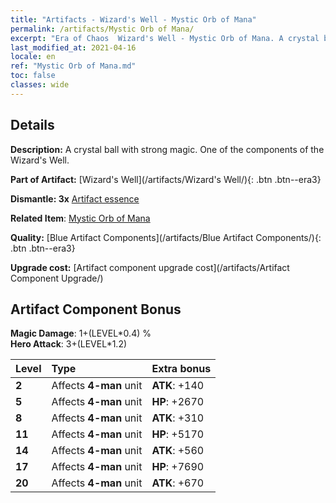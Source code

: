 ```yaml
---
title: "Artifacts - Wizard's Well - Mystic Orb of Mana"
permalink: /artifacts/Mystic Orb of Mana/
excerpt: "Era of Chaos  Wizard's Well - Mystic Orb of Mana. A crystal ball with strong magic. One of the components of the Wizard's Well."
last_modified_at: 2021-04-16
locale: en
ref: "Mystic Orb of Mana.md"
toc: false
classes: wide
---
```




## Details

 **Description:** A crystal ball with strong magic. One of the components of the Wizard's Well.

 **Part of Artifact:** [Wizard's Well](/artifacts/Wizard's Well/){: .btn .btn--era3}

 **Dismantle: 3x** [Artifact essence](/Items/con_905/)

 **Related Item**: [Mystic Orb of Mana](/Items/art_114/)

 **Quality:** [Blue Artifact Components](/artifacts/Blue Artifact Components/){: .btn .btn--era3}

 **Upgrade cost:** [Artifact component upgrade cost](/artifacts/Artifact Component Upgrade/)

## Artifact Component Bonus

  **Magic Damage**: 1+(LEVEL\*0.4) %<br/>**Hero Attack**: 3+(LEVEL\*1.2)

  |  Level  | Type |    Extra bonus  | 
  |:--------|:-----|:----------------| 
  | **2** | Affects **4-man** unit | **ATK**: +140 | 
  | **5** | Affects **4-man** unit | **HP**: +2670 | 
  | **8** | Affects **4-man** unit | **ATK**: +310 | 
  | **11** | Affects **4-man** unit | **HP**: +5170 | 
  | **14** | Affects **4-man** unit | **ATK**: +560 | 
  | **17** | Affects **4-man** unit | **HP**: +7690 | 
  | **20** | Affects **4-man** unit | **ATK**: +670 | 
